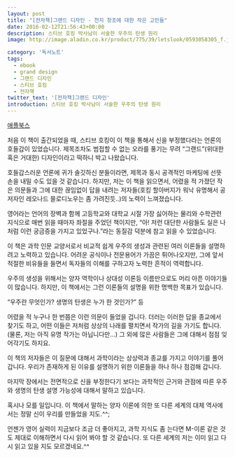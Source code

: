 ```yaml
---
layout: post
title: "[전자책]그랜드 디자인 - 천지 창조에 대한 작은 고민들"
date: 2016-02-12T21:56:43+00:00
description: 스티브 호킹 박사남이 서술한 우주의 탄생 원리
image: http://image.aladin.co.kr/product/775/39/letslook/0593058305_f.jpg

category: '독서노트'  
tags: 
  - ebook
  - grand design
  - 그랜드 디자인
  - 스티브 호킹
  - 전자책
twitter_text: '[전자책]그랜드 디자인'
introduction: 스티브 호킹 박사남이 서술한 우주의 탄생 원리
---
```


[애플북스](https://itunes.apple.com/us/book/the-grand-design/id418649088?mt=11)

처음 이 책이 출간되었을 때, 스티브 호킹이 이 책을 통해서 신을 부정했다라는 언론의 호들갑이 있었습니다. 제목조차도 범접할 수 없는 오라를 풍기는 무려 &#8220;그랜드&#8221;(위대한 혹은 거대한) 디자인이라고 떡하니 박고 나왔습니다.

호들갑스러운 언론에 귀가 솔깃하신 분들이라면, 제목과 동시 공격적인 마케팅에 선뜻 손을 내밀 수도 있을 것 같습니다. 하지만, 저는 이 책을 읽으면서, 어렸을 적 가졌던 작은 의문들과 그에 대한 끊임없이 답을 내려는 저자들(호킹 할아버지가 워낙 유명해서 공저자인 레오나드 믈로디노우는 좀 가려진듯..)의 노력이 느껴졌습니다.

영어라는 언어의 장벽과 함께 고등학교와 대학교 시절 가장 싫어하는 물리와 수학관련 지식으로 매번 읽을 때마자 좌절을 주었던 책이지만, &#8220;아! 저런 대단한 사람들도 실은 나처럼 이런 궁금증을 가지고 있었구나.&#8221;라는 동질감 덕분에 참고 읽을 수 있었습니다.

이 책은 과학 인문 교양서로서 비교적 쉽게 우주의 생성과 관련된 여러 이론들을 설명하려고 노력하고 있습니다. 어려운 공식이나 전문용어가 가끔은 튀어나오지만, 그에 앞서 적절한 비유들을 들면서 독자들의 이해를 구하고자 노력한 흔적이 역력합니다.

우주의 생성을 위해서는 양자 역학이나 상대성 이론등 이름만으로도 머리 아픈 이야기들이 많습니다. 하지만, 이 책에서는 그런 이론들의 설명을 위한 명백한 목표가 있습니다.

&#8220;우주란 무엇인가? 생명의 탄생은 누가 한 것인가?&#8221; 등

어렸을 적 누구나 한 번쯤은 이런 의문이 들었을 겁니다. 더러는 이러한 답을 종교에서 찾기도 하고, 어떤 이들은 저처럼 상상의 나래를 펼치면서 작가의 길을 가기도 합니다.(물론, 저는 아직 유명 작가는 아닙니다만&#8230;) 그 외에 많은 사람들은 그에 대해서 점점 잊어각기도 하지요. 

이 책의 저자들은 이 질문에 대해서 과학이라는 상상력과 종교를 가지고 이야기를 풀어 갑니다. 우리가 존재하게 된 이유를 설명하기 위한 이론들을 하나 하나 점검해 갑니다.

마지막 장에서는 전면적으로 신을 부정한다기 보다는 과학적인 근거와 관점에 따른 우주와 생명의 탄생 설명 가능성에 대해서 말하고 있습니다. 

혹시나 모를 일입니다. 이 책에서 말하는 양자 이론에 의한 또 다른 세계의 대체 역사에서는 정말 신이 우리를 만들었을 지도.^^;

언젠가 영어 실력이 지금보다 조금 더 좋아지고, 과학 지식도 좀 는다면 M-이론 같은 것도 제대로 이해하면서 다시 읽어 봐야 할 것 같습니다. 또 다른 세계의 저는 이미 읽고 다시 읽고 있을 지도 모르겠네요.^^
